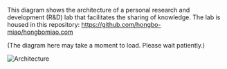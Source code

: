 This diagram shows the architecture of a personal research and development (R&D) lab that facilitates the sharing of knowledge. The lab is housed in this repository: https://github.com/hongbo-miao/hongbomiao.com

(The diagram here may take a moment to load. Please wait patiently.)

![Architecture](https://github.com/hongbo-miao/hongbomiao.com/assets/3375461/64810482-3000-4694-bc93-3d7b9f6bc305)
